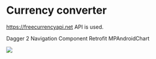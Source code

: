 # Currency converter

https://freecurrencyapi.net API is used.

Dagger 2
Navigation Component
Retrofit
MPAndroidChart

![](https://github.com/mironoff2007/Currency_converter/blob/master/currency_converter.gif)

